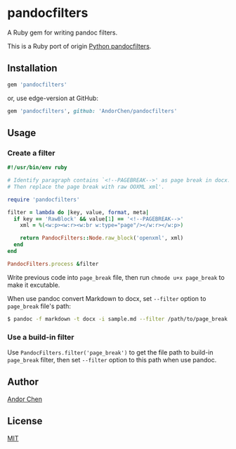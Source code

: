 # pandocfilters

A Ruby gem for writing pandoc filters.

This is a Ruby port of origin [Python pandocfilters](https://github.com/jgm/pandocfilters).

## Installation

```ruby
gem 'pandocfilters'
```

or, use edge-version at GitHub:

```ruby
gem 'pandocfilters', github: 'AndorChen/pandocfilters'
```

## Usage

### Create a filter

```ruby
#!/usr/bin/env ruby

# Identify paragraph contains `<!--PAGEBREAK-->' as page break in docx.
# Then replace the page break with raw OOXML xml'.

require 'pandocfilters'

filter = lambda do |key, value, format, meta|
  if key == 'RawBlock' && value[1] == '<!--PAGEBREAK-->'
    xml = %(<w:p><w:r><w:br w:type="page"/></w:r></w:p>)

    return PandocFilters::Node.raw_block('openxml', xml)
  end
end

PandocFilters.process &filter
```

Write previous code into `page_break` file, then run `chmode u+x page_break` to make it excutable.

When use pandoc convert Markdown to docx, set `--filter` option to `page_break` file's path:

```sh
$ pandoc -f markdown -t docx -i sample.md --filter /path/to/page_break
```

### Use a build-in filter

Use `PandocFilters.filter('page_break')` to get the file path to build-in `page_break` filter, then set `--filter` option to this path when use pandoc.

## Author

[Andor Chen](http://about.ac)

## License

[MIT](LICENSE)

